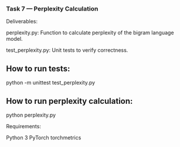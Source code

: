 ### Task 7 — Perplexity Calculation
Deliverables:

perplexity.py: Function to calculate perplexity of the bigram language model.

test_perplexity.py: Unit tests to verify correctness.

## How to run tests:
python -m unittest test_perplexity.py

## How to run perplexity calculation:
python perplexity.py

Requirements:

Python 3
PyTorch
torchmetrics

